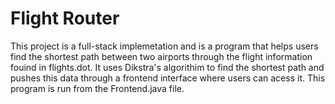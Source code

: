 # Flight Router
This project is a full-stack implemetation and is a program that helps users find the shortest path between two airports through the flight information fouind in flights.dot. It uses Dikstra's algorithim to find the shortest path and pushes this data through a frontend interface where users can acess it. This program is run from the Frontend.java file.
